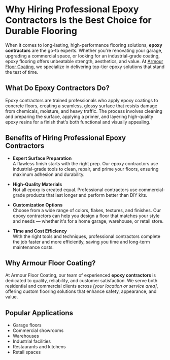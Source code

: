 # Why Hiring Professional Epoxy Contractors Is the Best Choice for Durable Flooring

When it comes to long-lasting, high-performance flooring solutions, **epoxy contractors** are the go-to experts. Whether you're renovating your garage, upgrading a commercial space, or looking for an industrial-grade coating, epoxy flooring offers unbeatable strength, aesthetics, and value. At [Armour Floor Coating](https://armourfloorcoating.com/), we specialize in delivering top-tier epoxy solutions that stand the test of time.

## What Do Epoxy Contractors Do?

Epoxy contractors are trained professionals who apply epoxy coatings to concrete floors, creating a seamless, glossy surface that resists damage from chemicals, moisture, and heavy traffic. The process involves cleaning and preparing the surface, applying a primer, and layering high-quality epoxy resins for a finish that's both functional and visually appealing.

## Benefits of Hiring Professional Epoxy Contractors

- **Expert Surface Preparation**  
  A flawless finish starts with the right prep. Our epoxy contractors use industrial-grade tools to clean, repair, and prime your floors, ensuring maximum adhesion and durability.

- **High-Quality Materials**  
  Not all epoxy is created equal. Professional contractors use commercial-grade products that last longer and perform better than DIY kits.

- **Customization Options**  
  Choose from a wide range of colors, flakes, textures, and finishes. Our epoxy contractors can help you design a floor that matches your style and needs — whether it's for a home garage, warehouse, or retail store.

- **Time and Cost Efficiency**  
  With the right tools and techniques, professional contractors complete the job faster and more efficiently, saving you time and long-term maintenance costs.

## Why Armour Floor Coating?

At Armour Floor Coating, our team of experienced **epoxy contractors** is dedicated to quality, reliability, and customer satisfaction. We serve both residential and commercial clients across _[your location or service area]_, offering custom flooring solutions that enhance safety, appearance, and value.

## Popular Applications

- Garage floors  
- Commercial showrooms  
- Warehouses  
- Industrial facilities  
- Restaurants and kitchens  
- Retail spaces


